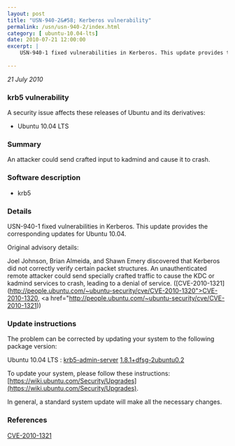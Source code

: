 ```yaml
---
layout: post
title: "USN-940-2&#58; Kerberos vulnerability"
permalink: /usn/usn-940-2/index.html
category: [ ubuntu-10.04-lts]
date: 2010-07-21 12:00:00
excerpt: |
    USN-940-1 fixed vulnerabilities in Kerberos. This update provides the corresponding updates for Ubuntu 10.04.
    
--- 
```

 
 

*21 July 2010*

### krb5 vulnerability

A security issue affects these releases of Ubuntu and its derivatives:

* Ubuntu 10.04 LTS

### Summary

An attacker could send crafted input to kadmind and cause it to crash. 

### Software description

* krb5 

### Details

USN-940-1 fixed vulnerabilities in Kerberos. This update provides the corresponding updates for Ubuntu 10.04.

Original advisory details:

 Joel Johnson, Brian Almeida, and Shawn Emery discovered that Kerberos did not correctly verify certain packet structures. An unauthenticated remote attacker could send specially crafted traffic to cause the KDC or kadmind services to crash, leading to a denial of service. ([CVE-2010-1321](http://people.ubuntu.com/~ubuntu-security/cve/CVE-2010-1320">CVE-2010-1320</a>, <a href="http://people.ubuntu.com/~ubuntu-security/cve/CVE-2010-1321)) 

### Update instructions

The problem can be corrected by updating your system to the following package version:

Ubuntu 10.04 LTS
 : [krb5-admin-server](https://launchpad.net/ubuntu/+source/krb5) <span> [1.8.1+dfsg-2ubuntu0.2](https://launchpad.net/ubuntu/+source/krb5/1.8.1+dfsg-2ubuntu0.2) </span> 

To update your system, please follow these instructions: [https://wiki.ubuntu.com/Security/Upgrades](https://wiki.ubuntu.com/Security/Upgrades).

In general, a standard system update will make all the necessary changes. 

### References

 
 [CVE-2010-1321](http://people.ubuntu.com/~ubuntu-security/cve/CVE-2010-1321)
 

